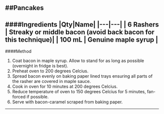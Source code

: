##Pancakes
---
####Ingredients
|Qty|Name|
|---|---|
| 6 Rashers | Streaky or middle bacon (avoid back bacon for this technique)|
| 100 mL | Genuine maple syrup |
---

####Method

1. Coat bacon in maple syrup. Allow to stand for as long as possible (overnight in fridge is best).
2. Preheat oven to 200 degrees Celcius.
3. Spread bacon evenly on baking paper lined trays ensuring all parts of the rasher are covered in maple sauce.
4. Cook in oven for 10 minutes at 200 degrees Celcius.
5. Reduce temperature of oven to 150 degrees Celcius for 5 minutes, fan-forced if possible.
6. Serve with bacon-caramel scraped from baking paper.

---
